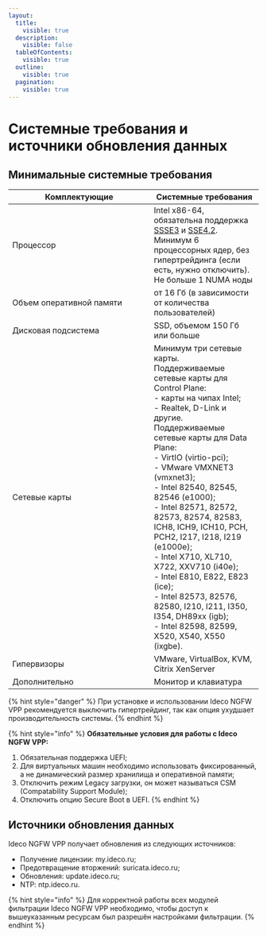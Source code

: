 ```yaml
---
layout:
  title:
    visible: true
  description:
    visible: false
  tableOfContents:
    visible: true
  outline:
    visible: true
  pagination:
    visible: true
---
```


# Системные требования и источники обновления данных

## Минимальные системные требования

<table><thead><tr><th width="269">Комплектующие</th><th>Системные требования</th></tr></thead><tbody><tr><td>Процессор</td><td>Intel x86-64, обязательна поддержка <a href="https://ru.wikipedia.org/wiki/SSSE3">SSSE3</a> и <a href="https://ru.wikipedia.org/wiki/SSE4">SSE4.2</a>. Минимум 6 процессорных ядер, без гипертрейдинга (если есть, нужно отключить). Не больше 1 NUMA ноды</td></tr><tr><td>Объем оперативной памяти</td><td>от 16 Гб (в зависимости от количества пользователей)</td></tr><tr><td>Дисковая подсистема</td><td>SSD, объемом 150 Гб или больше</td></tr><tr><td>Сетевые карты</td><td>Минимум три сетевые карты. <br>Поддерживаемые сетевые карты для Control Plane: <br>- карты на чипах Intel; <br>- Realtek, D-Link и другие. <br>Поддерживаемые сетевые карты для Data Plane: <br>- VirtIO (virtio-pci);<br>- VMware VMXNET3 (vmxnet3);<br>- Intel 82540, 82545, 82546 (e1000);<br>- Intel 82571, 82572, 82573, 82574, 82583, ICH8, ICH9, ICH10, PCH, PCH2, I217, I218, I219 (e1000e);<br>- Intel X710, XL710, X722, XXV710 (i40e);<br>- Intel E810, E822, E823 (ice);<br>- Intel 82573, 82576, 82580, I210, I211, I350, I354, DH89xx (igb);<br>- Intel 82598, 82599, X520, X540, X550 (ixgbe).</td></tr><tr><td>Гипервизоры</td><td>VMware, VirtualBox, KVM, Citrix XenServer</td></tr><tr><td>Дополнительно</td><td>Монитор и клавиатура</td></tr></tbody></table>

{% hint style="danger" %}
При установке и использовании Ideco NGFW VPP рекомендуется выключить гипертрейдинг, так как опция ухудшает производительность системы.
{% endhint %}

{% hint style="info" %}
**Обязательные условия для работы с Ideco NGFW VPP:**

1. Обязательная поддержка UEFI;
2. Для виртуальных машин необходимо использовать фиксированный, а не динамический размер хранилища и оперативной памяти;
3. Отключить режим Legacy загрузки, он может называться CSM (Compatability Support Module);
4. Отключить опцию Secure Boot в UEFI.
{% endhint %}

## Источники обновления данных

Ideco NGFW VPP получает обновления из следующих источников:

* Получение лицензии: my.ideco.ru;
* Предотвращение вторжений: suricata.ideco.ru;
* Обновления: update.ideco.ru;
* NTP: ntp.ideco.ru.

{% hint style="info" %}
Для корректной работы всех модулей фильтрации Ideco NGFW VPP необходимо, чтобы доступ к вышеуказанным ресурсам был разрешён настройками фильтрации.
{% endhint %}
